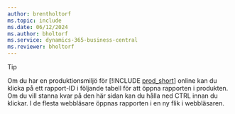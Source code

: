 ```yaml
---
author: brentholtorf
ms.topic: include
ms.date: 06/12/2024
ms.author: bholtorf
ms.service: dynamics-365-business-central
ms.reviewer: bholtorf
---
```


> [!TIP]
> Om du har en produktionsmiljö för [!INCLUDE [prod_short](prod_short.md)] online kan du klicka på ett rapport-ID i följande tabell för att öppna rapporten i produkten. Om du vill stanna kvar på den här sidan kan du hålla ned CTRL innan du klickar. I de flesta webbläsare öppnas rapporten i en ny flik i webbläsaren.